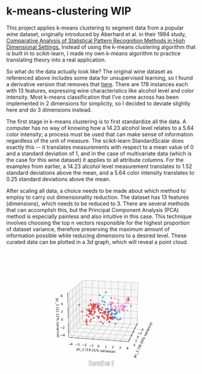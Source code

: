 # k-means-clustering WIP
This project applies k-means clustering to segment data from a popular wine dataset, originally introduced by Aberhard et al. in their 1994 study, <a href='https://www.semanticscholar.org/paper/Comparative-analysis-of-statistical-pattern-methods-Aeberhard-Coomans/83dc3e4030d7b9fbdbb4bde03ce12ab70ca10528'> Comparative Analysis of Statistical Pattern Recognition Methods in High Dimensional Settings.</a> Instead of using the k-means clustering algorithm that is built in to scikit-learn, I made my own k-means algorithm to practice translating theory into a real application.

So what do the data actually look like? The original wine dataset as referenced above includes some data for unsupervised learning, so I found a derivative version that removes that <a href='https://www.kaggle.com/datasets/harrywang/wine-dataset-for-clustering'>here</a>. There are 178 instances each with 13 features, expressing wine characteristics like alcohol level and color intensity. Most k-means classification that I've come across has been implemented in 2 dimensions for simplicity, so I decided to deviate slightly here and do 3 dimensions instead.

The first stage in k-means clustering is to first standardize all the data. A computer has no way of knowing how a 14.23 alcohol level relates to a 5.64 color intensity; a process must be used that can make sense of information regardless of the unit of measure. The scikit-learn StandardScalar does exactly this -- it translates measurements with respect to a mean value of 0 and a standard deviation of 1, and in the case of multivariate data (which is the case for this wine dataset) it applies to all attribute columns. For the examples from earlier, a 14.23 alcohol level measurement translates to 1.52 standard deviations above the mean, and a 5.64 color intensity translates to 0.25 standard deviations above the mean.

After scaling all data, a choice needs to be made about which method to employ to carry out dimensionality reduction. The dataset has 13 features (dimensions), which needs to be reduced to 3. There are several methods that can accomplish this, but the Principal Component Analysis (PCA) method is especially painless and also intuitive in this case. This technique involves choosing the top n vectors responsible for the highest proportion of dataset variance, therefore preserving the maximum amount of information possible while reducing dimensions to a desired level. These curated data can be plotted in a 3d graph, which will reveal a point cloud.







<img src="assets/k-means-iterative.gif"></img>
